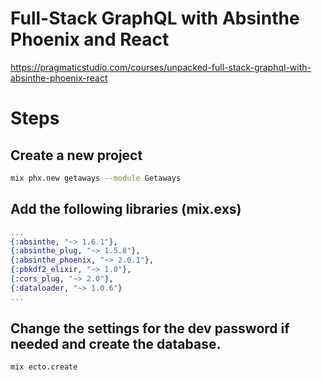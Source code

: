 # Full-Stack GraphQL with Absinthe Phoenix and React
https://pragmaticstudio.com/courses/unpacked-full-stack-graphql-with-absinthe-phoenix-react

# Steps
## Create a new project
```sh
mix phx.new getaways --module Getaways
```

## Add the following libraries (mix.exs)
```elixir
...
{:absinthe, "~> 1.6.1"},
{:absinthe_plug, "~> 1.5.8"},
{:absinthe_phoenix, "~> 2.0.1"},
{:pbkdf2_elixir, "~> 1.0"},
{:cors_plug, "~> 2.0"},
{:dataloader, "~> 1.0.6"}
...
```

## Change the settings for the dev password if needed and create the database.
```sh
mix ecto.create
```